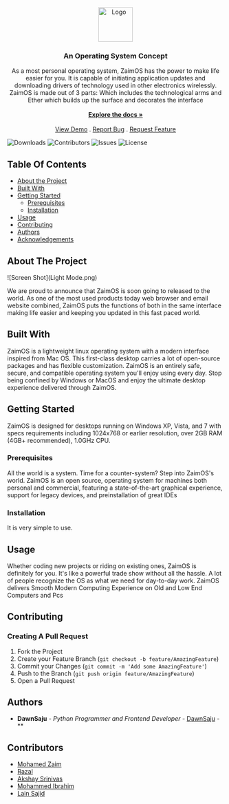 <br/>
<p align="center">
  <a href="https://github.com/DawnSaju/ZaimOS">
    <img src="images/logo.png" alt="Logo" width="80" height="80">
  </a>

  <h3 align="center">An Operating System Concept</h3>

  <p align="center">
    As a most personal operating system, ZaimOS has the power to make life easier for you. It is capable of initiating application updates and downloading drivers of technology used in other electronics wirelessly. ZaimOS is made out of 3 parts: Which includes the technological arms and Ether which builds up the surface and decorates the interface
    <br/>
    <br/>
    <a href="https://github.com/DawnSaju/ZaimOS"><strong>Explore the docs »</strong></a>
    <br/>
    <br/>
    <a href="https://github.com/DawnSaju/ZaimOS">View Demo</a>
    .
    <a href="https://github.com/DawnSaju/ZaimOS/issues">Report Bug</a>
    .
    <a href="https://github.com/DawnSaju/ZaimOS/issues">Request Feature</a>
  </p>
</p>

![Downloads](https://img.shields.io/github/downloads/DawnSaju/ZaimOS/total) ![Contributors](https://img.shields.io/github/contributors/DawnSaju/ZaimOS?color=dark-green) ![Issues](https://img.shields.io/github/issues/DawnSaju/ZaimOS) ![License](https://img.shields.io/github/license/DawnSaju/ZaimOS) 

## Table Of Contents

* [About the Project](#about-the-project)
* [Built With](#built-with)
* [Getting Started](#getting-started)
  * [Prerequisites](#prerequisites)
  * [Installation](#installation)
* [Usage](#usage)
* [Contributing](#contributing)
* [Authors](#authors)
* [Acknowledgements](#acknowledgements)

## About The Project

![Screen Shot](Light Mode.png)

We are proud to announce that ZaimOS is soon going to released to the world.
As one of the most used products today web browser and email website combined, ZaimOS puts the functions of both in the same interface making life easier and keeping you updated in this fast paced world.

## Built With

ZaimOS is a lightweight linux operating system with a modern interface inspired from Mac OS. This first-class desktop carries a lot of open-source packages and has flexible customization. ZaimOS is an entirely safe, secure, and compatible operating system you'll enjoy using every day. Stop being confined by Windows or MacOS and enjoy the ultimate desktop experience delivered through ZaimOS.

## Getting Started

ZaimOS is designed for desktops running on Windows XP, Vista, and 7 with specs requirements including 1024x768 or earlier resolution, over 2GB RAM (4GB+ recommended), 1.0GHz CPU.

### Prerequisites

All the world is a system. Time for a counter-system? Step into ZaimOS's world. ZaimOS is an open source, operating system for machines both personal and commercial, featuring a state-of-the-art graphical experience, support for legacy devices, and preinstallation of great IDEs

### Installation

It is very simple to use.

## Usage

Whether coding new projects or riding on existing ones, ZaimOS is definitely for you. It's like a powerful trade show without all the hassle. A lot of people recognize the OS as what we need for day-to-day work.
ZaimOS delivers Smooth Modern Computing Experience on Old and Low End Computers and Pcs

## Contributing



### Creating A Pull Request

1. Fork the Project
2. Create your Feature Branch (`git checkout -b feature/AmazingFeature`)
3. Commit your Changes (`git commit -m 'Add some AmazingFeature'`)
4. Push to the Branch (`git push origin feature/AmazingFeature`)
5. Open a Pull Request

## Authors

* **DawnSaju** - *Python Programmer and Frontend Developer* - [DawnSaju](https://github.com/DawnSaju) - **

## Contributors

* [Mohamed Zaim](https://github.com/MohamedZaim/)
* [Razal](https://github.com/Razal)
* [Akshay Srinivas](https://github.com/Akshay)
* [Mohammed Ibrahim](https://github.com/MohammedIrahim)
* [Lain Sajid](https://github.com/LainSajid)
